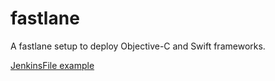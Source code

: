 # fastlane
A fastlane setup to deploy Objective-C and Swift frameworks.

[JenkinsFile example](JenkinsFile.md)
